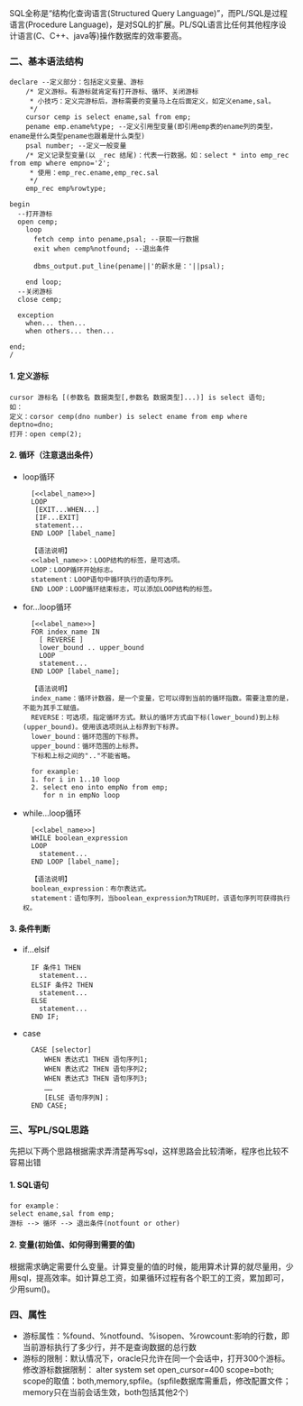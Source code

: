 SQL全称是“结构化查询语言(Structured Query Language)”，而PL/SQL是过程语言(Procedure Language)，是对SQL的扩展。PL/SQL语言比任何其他程序设计语言(C、C++、java等)操作数据库的效率要高。



### 二、基本语法结构
	declare --定义部分：包括定义变量、游标
	    /* 定义游标。有游标就肯定有打开游标、循环、关闭游标
	     * 小技巧：定义完游标后，游标需要的变量马上在后面定义，如定义ename,sal。
	     */
	    cursor cemp is select ename,sal from emp; 
	    pename emp.ename%type; --定义引用型变量(即引用emp表的ename列的类型，ename是什么类型pename也跟着是什么类型)
	    psal number; --定义一般变量
	    /* 定义记录型变量(以 _rec 结尾)：代表一行数据。如：select * into emp_rec from emp where empno='2'; 
	     * 使用：emp_rec.ename,emp_rec.sal
	     */
	    emp_rec emp%rowtype; 

	begin
	  --打开游标
	  open cemp;
	    loop
	      fetch cemp into pename,psal; --获取一行数据
	      exit when cemp%notfound; --退出条件
	      
	      dbms_output.put_line(pename||'的薪水是：'||psal);
	     
	    end loop;
	  --关闭游标
	  close cemp;

      exception
        when... then...
        when others... then...

	end;
	/

#### 1. 定义游标
	cursor 游标名 [(参数名 数据类型[,参数名 数据类型]...)] is select 语句;
	如：
	定义：corsor cemp(dno number) is select ename from emp where deptno=dno;
	打开：open cemp(2);
#### 2. 循环（注意退出条件）
- loop循环

		[<<label_name>>]
		LOOP
	     [EXIT...WHEN...]
	     [IF...EXIT]
		 statement...
		END LOOP [label_name]
		
		【语法说明】
		<<label_name>>：LOOP结构的标签，是可选项。
		LOOP：LOOP循环开始标志。
		statement：LOOP语句中循环执行的语句序列。
		END LOOP：LOOP循环结束标志，可以添加LOOP结构的标签。

- for...loop循环
		
		[<<label_name>>]
		FOR index_name IN
		  [ REVERSE ]
		  lower_bound .. upper_bound
		  LOOP
		  statement...
		END LOOP [label_name];

		【语法说明】
		index_name：循环计数器，是一个变量，它可以得到当前的循环指数。需要注意的是，不能为其手工赋值。
		REVERSE：可选项，指定循环方式。默认的循环方式由下标(lower_bound)到上标(upper_bound)。使用该选项则从上标界到下标界。
		lower_bound：循环范围的下标界。
		upper_bound：循环范围的上标界。
		下标和上标之间的".."不能省略。

		for example:
		1. for i in 1..10 loop
		2. select eno into empNo from emp;
		   for n in empNo loop

- while...loop循环

	 	[<<label_name>>]
		WHILE boolean_expression
		LOOP
		  statement...
		END LOOP [label_name];

		【语法说明】
		boolean_expression：布尔表达式。
		statement：语句序列，当boolean_expression为TRUE时，该语句序列可获得执行权。

#### 3. 条件判断
- if...elsif

	    IF 条件1 THEN 
	      statement...
		ELSIF 条件2 THEN 
		  statement...
		ELSE 
		  statement...
	    END IF;

- case

		CASE [selector]
		　　WHEN 表达式1 THEN 语句序列1;
		　　WHEN 表达式2 THEN 语句序列2;
		　　WHEN 表达式3 THEN 语句序列3;
		　　……
		　　[ELSE 语句序列N]；
		END CASE;

### 三、写PL/SQL思路
先把以下两个思路根据需求弄清楚再写sql，这样思路会比较清晰，程序也比较不容易出错
#### 1. SQL语句
	for example：  
	select ename,sal from emp;
	游标 --> 循环 --> 退出条件(notfount or other)
#### 2. 变量(初始值、如何得到需要的值) ####
根据需求确定需要什么变量。计算变量的值的时候，能用算术计算的就尽量用，少用sql，提高效率。如计算总工资，如果循环过程有各个职工的工资，累加即可，少用sum()。

### 四、属性
- 游标属性：%found、%notfound、%isopen、%rowcount:影响的行数，即当前游标执行了多少行，并不是查询数据的总行数
- 游标的限制：默认情况下，oracle只允许在同一个会话中，打开300个游标。  
	修改游标数据限制：
	alter system set open_cursor=400 scope=both;
	scope的取值：both,memory,spfile。(spfile数据库需重启，修改配置文件；memory只在当前会话生效，both包括其他2个)
